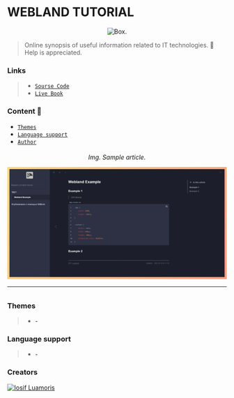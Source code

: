 # WEBLAND TUTORIAL

<p align="center">
	<img width="50" src="https://cutt.ly/Jc9BZ0O" alt="Box.">
</p>

> Online synopsis of useful information related to IT technologies.
>  &#128215; Help is appreciated.

### Links

> * [`Sourse Code`][sourse-code]
> * [`Live Book`][live-book]


### Content &#128640;

* [`Themes`](#Themes)
* [`Language support`](#language-support)
* [`Author`](#author)


<p align="center">
	<h6 align="center">Img. Sample article.</з>
	<p></p>
	<img src="./images/example.png" alt="Example.">
</p>


[sourse-code]: https://github.com/luamoris/tutorial
[live-book]: https://luamoris.github.io/tutorial/


---


### Themes

> * __`-`__


### Language support
> * __`-`__


### Creators

<p align="left">
	<a href="https://github.com/luamoris">
		<img width="50" src="https://cutt.ly/mc9ZDPN" alt="Iosif Luamoris"/>
	</a>
</p>


[box.svg]: https://cutt.ly/Jc9BZ0O
[icon.ico]: https://cutt.ly/ec9B6Xt
[example.png]: https://cutt.ly/tc9BHsf
[iosif]: https://cutt.ly/mc9ZDPN
